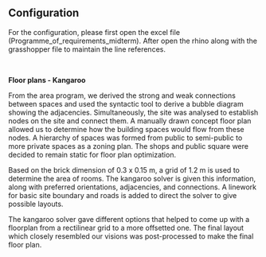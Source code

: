 ## Configuration
For the configuration, please first open the excel file (Programme_of_requirements_midterm). After open the rhino along with the grasshopper file to maintain the line references.

<br>

**Floor plans - Kangaroo**

From the area program, we derived the strong and weak connections between spaces and used the syntactic tool to derive a bubble diagram showing the adjacencies. Simultaneously, the site was analysed to establish nodes on the site and connect them. A manually drawn concept floor plan allowed us to determine how the building spaces would flow from these nodes. A hierarchy of spaces was formed from public to semi-public to more private spaces as a zoning plan. The shops and public square were decided to remain static for floor plan optimization.

Based on the brick dimension of 0.3 x 0.15 m, a grid of 1.2 m is used to determine the area of rooms. The kangaroo solver is given this information, along with preferred orientations, adjacencies, and connections. A linework for basic site boundary and roads is added to direct the solver to give possible layouts.

The kangaroo solver gave different options that helped to come up with a floorplan from a rectilinear grid to a more offsetted one. The final layout which closely resembled our visions was post-processed to make the final floor plan.
